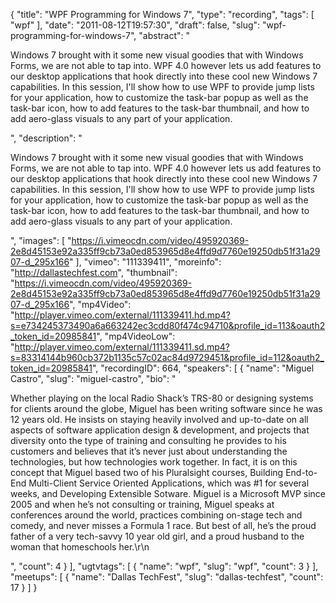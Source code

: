 {
  "title": "WPF Programming for Windows 7",
  "type": "recording",
  "tags": [
    "wpf"
  ],
  "date": "2011-08-12T19:57:30",
  "draft": false,
  "slug": "wpf-programming-for-windows-7",
  "abstract": "<p>Windows 7 brought with it some new visual goodies that with Windows Forms, we are not able to tap into. WPF 4.0 however lets us add features to our desktop applications that hook directly into these cool new Windows 7 capabilities. In this session, I'll show how to use WPF to provide jump lists for your application, how to customize the task-bar popup as well as the task-bar icon, how to add features to the task-bar thumbnail, and how to add aero-glass visuals to any part of your application.</p>",
  "description": "<p>Windows 7 brought with it some new visual goodies that with Windows Forms, we are not able to tap into. WPF 4.0 however lets us add features to our desktop applications that hook directly into these cool new Windows 7 capabilities. In this session, I'll show how to use WPF to provide jump lists for your application, how to customize the task-bar popup as well as the task-bar icon, how to add features to the task-bar thumbnail, and how to add aero-glass visuals to any part of your application.</p>",
  "images": [
    "https://i.vimeocdn.com/video/495920369-2e8d45153e92a335ff9cb73a0ed853965d8e4ffd9d7760e19250db51f31a2907-d_295x166"
  ],
  "vimeo": "111339411",
  "moreinfo": "http://dallastechfest.com",
  "thumbnail": "https://i.vimeocdn.com/video/495920369-2e8d45153e92a335ff9cb73a0ed853965d8e4ffd9d7760e19250db51f31a2907-d_295x166",
  "mp4Video": "http://player.vimeo.com/external/111339411.hd.mp4?s=e734245373490a6a663242ec3cdd80f474c94710&profile_id=113&oauth2_token_id=20985841",
  "mp4VideoLow": "http://player.vimeo.com/external/111339411.sd.mp4?s=83314144b960cb372b1135c57c02ac84d9729451&profile_id=112&oauth2_token_id=20985841",
  "recordingID": 664,
  "speakers": [
    {
      "name": "Miguel Castro",
      "slug": "miguel-castro",
      "bio": "<p>Whether playing on the local Radio Shack’s TRS-80 or designing systems for clients around the globe, Miguel has been writing software since he was 12 years old. He insists on staying heavily involved and up-to-date on all aspects of software application design & development, and projects that diversity onto the type of training and consulting he provides to his customers and believes that it’s never just about understanding the technologies, but how technologies work together. In fact, it is on this concept that Miguel based two of his Pluralsight courses, Building End-to-End Multi-Client Service Oriented Applications, which was #1 for several weeks, and Developing Extensible Sotware. Miguel is a Microsoft MVP since 2005 and when he’s not consulting or training, Miguel speaks at conferences around the world, practices combining on-stage tech and comedy, and never misses a Formula 1 race. But best of all, he’s the proud father of a very tech-savvy 10 year old girl, and a proud husband to the woman that homeschools her.\r\n</p>",
      "count": 4
    }
  ],
  "ugtvtags": [
    {
      "name": "wpf",
      "slug": "wpf",
      "count": 3
    }
  ],
  "meetups": [
    {
      "name": "Dallas TechFest",
      "slug": "dallas-techfest",
      "count": 17
    }
  ]
}